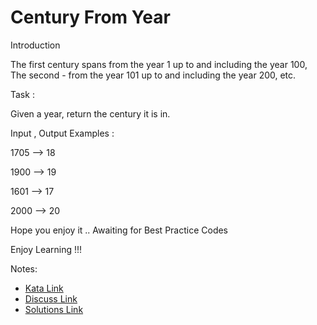 # Century From Year

Introduction

The first century spans from the year 1 up to and including the year 100, The second - from the year 101 up to and including the year 200, etc.

Task :

Given a year, return the century it is in.

Input , Output Examples :

1705 --> 18

1900 --> 19

1601 --> 17

2000 --> 20



Hope you enjoy it .. Awaiting for Best Practice Codes 

Enjoy Learning !!!

Notes:

- [Kata Link](https://www.codewars.com/kata/5a3fe3dde1ce0e8ed6000097)
- [Discuss Link](https://www.codewars.com/kata/5a3fe3dde1ce0e8ed6000097/discuss)
- [Solutions Link](https://www.codewars.com/kata/5a3fe3dde1ce0e8ed6000097/solutions)

